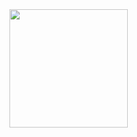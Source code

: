  <img width='210' src="https://github.com/munnashaheem96/sscet-app/blob/main/assets/images/screenshot.jpeg"/> 